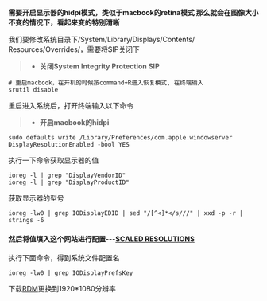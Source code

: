 **需要开启显示器的hidpi模式，类似于macbook的retina模式 那么就会在图像大小不变的情况下，看起来变的特别清晰**

我们要修改系统目录下/System/Library/Displays/Contents/
Resources/Overrides/，需要将SIP关闭下
>- **关闭System Integrity Protection SIP**
```
# 重启macbook，在开机的时候按command+R进入恢复模式, 在终端输入
srutil disable
```
重启进入系统后，打开终端输入以下命令
>- **开启macbook的hidpi**
```
sudo defaults write /Library/Preferences/com.apple.windowserver DisplayResolutionEnabled -bool YES
```


执行一下命令获取显示器的值
```
ioreg -l | grep "DisplayVendorID"
ioreg -l | grep "DisplayProductID"  
```
获取显示器的型号
```
ioreg -lw0 | grep IODisplayEDID | sed "/[^<]*</s///" | xxd -p -r | strings -6
```
#### **然后将值填入这个网站进行配置**---[SCALED RESOLUTIONS](https://comsysto.github.io/Display-Override-PropertyList-File-Parser-and-Generator-with-HiDPI-Support-For-Scaled-Resolutions/)

执行下面命令，得到系统文件配置名
```
ioreg -lw0 | grep IODisplayPrefsKey
```
下载[RDM](http://avi.alkalay.net/software/RDM/)更换到1920*1080分辨率
